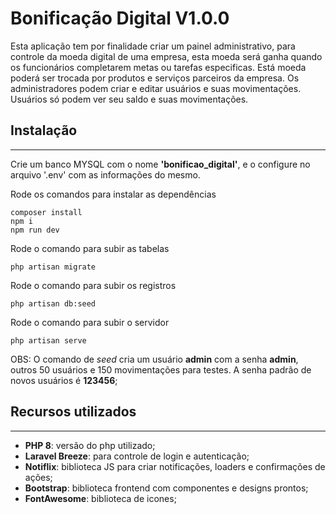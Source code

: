 # Bonificação Digital V1.0.0

Esta aplicação tem por finalidade criar um painel administrativo, para controle da moeda digital de uma empresa, esta moeda será ganha quando os funcionários completarem metas ou tarefas especificas. Está moeda poderá ser trocada por produtos e serviços parceiros da empresa. Os administradores podem criar e editar usuários e suas movimentações. Usuários só podem ver seu saldo e suas movimentações.
<br>




## Instalação
---
Crie um banco MYSQL com o nome **'bonificao_digital'**, e o configure no arquivo '.env' com as informações do mesmo.

Rode os comandos para instalar as dependências
```
composer install
npm i 
npm run dev
```

Rode o comando para subir as tabelas
```
php artisan migrate
```


Rode o comando para subir os registros
```
php artisan db:seed
```

Rode o comando para subir o servidor
```
php artisan serve
```

OBS: O comando de *seed* cria um usuário **admin** com a senha **admin**, outros 50 usuários e 150 movimentações para testes. A senha padrão de novos usuários é **123456**;
<br>




## Recursos utilizados
---
* **PHP 8**: versão do php utilizado;
* **Laravel Breeze**: para controle de login e autenticação;
* **Notiflix**: biblioteca JS para criar notificações, loaders e confirmações de ações;
* **Bootstrap**: biblioteca frontend com componentes e designs prontos;
* **FontAwesome**: biblioteca de icones;

